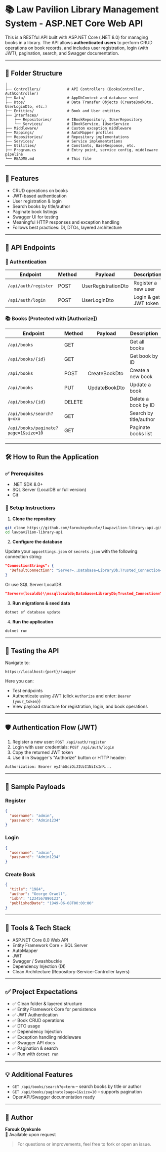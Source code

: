 ﻿# 📚 Law Pavilion Library Management System - ASP.NET Core Web API

This is a RESTful API built with ASP.NET Core (.NET 8.0) for managing books in a library. The API allows **authenticated users** to perform CRUD operations on book records, and includes user registration, login (with JWT), pagination, search, and Swagger documentation.

---

## 📂 Folder Structure

```plaintext
│
├── Controllers/            # API Controllers (BooksController, AuthController)
├── Data/                   # AppDbContext and database seed
├── Dtos/                   # Data Transfer Objects (CreateBookDto, UserLoginDto, etc.)
├── Entities/               # Book and User entities
├── Interfaces/
│   ├── Repositories/       # IBookRepository, IUserRepository
│   └── Services/           # IBookService, IUserService
├── Middleware/             # Custom exception middleware
├── Mappings/               # AutoMapper profiles
├── Repositories/           # Repository implementations
├── Services/               # Service implementations
├── Utilities/              # Constants, BaseResponse, etc.
├── Program.cs              # Entry point, service config, middleware pipeline
└── README.md               # This file
```

---

## 🚀 Features

-  CRUD operations on books
-  JWT-based authentication
-  User registration & login
-  Search books by title/author
-  Paginate book listings
-  Swagger UI for testing
-  Meaningful HTTP responses and exception handling
-  Follows best practices: DI, DTOs, layered architecture

---

## 🧾 API Endpoints

### 🔐 Authentication

| Endpoint             | Method | Payload              | Description          |
|----------------------|--------|----------------------|----------------------|
| `/api/auth/register` | POST   | UserRegistrationDto  | Register a new user  |
| `/api/auth/login`    | POST   | UserLoginDto         | Login & get JWT token|

### 📚 Books (Protected with [Authorize])

| Endpoint                          | Method | Payload         | Description             |
|-----------------------------------|--------|------------------|-------------------------|
| `/api/books`                      | GET    |                  | Get all books           |
| `/api/books/{id}`                 | GET    |                  | Get book by ID          |
| `/api/books`                      | POST   | CreateBookDto    | Create a new book       |
| `/api/books`                      | PUT    | UpdateBookDto    | Update a book           |
| `/api/books/{id}`                 | DELETE |                  | Delete a book by ID     |
| `/api/books/search?q=xxx`        | GET    |                  | Search by title/author  |
| `/api/books/paginate?page=1&size=10` | GET |               | Paginate books list     |

---

## 🛠️ How to Run the Application

### ✅ Prerequisites

- .NET SDK 8.0+
- SQL Server (LocalDB or full version)
- Git

### 🔧 Setup Instructions

1. **Clone the repository**

```bash
git clone https://github.com/faroukoyekunle/lawpavilion-library-api.git
cd lawpavilion-library-api
```

2. **Configure the database**

Update your `appsettings.json` or `secrets.json` with the following connection string:

```json
"ConnectionStrings": {
  "DefaultConnection": "Server=.;Database=LibraryDb;Trusted_Connection=True;"
}
```

Or use SQL Server LocalDB:

```json
"Server=(localdb)\\mssqllocaldb;Database=LibraryDb;Trusted_Connection=True;"
```

3. **Run migrations & seed data**

```bash
dotnet ef database update
```

4. **Run the application**

```bash
dotnet run
```

---

## 🧪 Testing the API

Navigate to:

```
https://localhost:{port}/swagger
```

Here you can:

- Test endpoints
- Authenticate using JWT (click `Authorize` and enter: `Bearer {your_token}`)
- View payload structure for registration, login, and book operations

---

## 🛡️ Authentication Flow (JWT)

1. Register a new user: `POST /api/auth/register`
2. Login with user credentials: `POST /api/auth/login`
3. Copy the returned JWT token
4. Use it in Swagger's "Authorize" button or HTTP header:

```http
Authorization: Bearer eyJhbGciOiJIUzI1NiIsInR...
```

---

## 📘 Sample Payloads

### Register
```json
{
  "username": "admin",
  "password": "Admin1234"
}
```

### Login
```json
{
  "username": "admin",
  "password": "Admin1234"
}
```

### Create Book
```json
{
  "title": "1984",
  "author": "George Orwell",
  "isbn": "1234567890123",
  "publishedDate": "1949-06-08T00:00:00"
}
```

---

## 🧰 Tools & Tech Stack

- ASP.NET Core 8.0 Web API
- Entity Framework Core + SQL Server
- AutoMapper
- JWT 
- Swagger / Swashbuckle
- Dependency Injection (DI)
- Clean Architecture (Repository-Service-Controller layers)

---

## ✅ Project Expectations

- ✅ Clean folder & layered structure
- ✅ Entity Framework Core for persistence
- ✅ JWT Authentication
- ✅ Book CRUD operations
- ✅ DTO usage
- ✅ Dependency Injection
- ✅ Exception handling middleware
- ✅ Swagger API docs
- ✅ Pagination & search
- ✅ Run with `dotnet run`

---

## 💡 Additional Features

-  `GET /api/books/search?q=term` – search books by title or author
-  `GET /api/books/paginate?page=1&size=10` – supports pagination
-  OpenAPI/Swagger documentation ready

---

## 🙌 Author

**Farouk Oyekunle**  
📧 Available upon request

> For questions or improvements, feel free to fork or open an issue.
